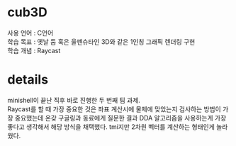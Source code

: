 # cub3D
사용 언어 : C언어   
학습 목표 : 옛날 둠 혹은 울펜슈타인 3D와 같은 1인칭 그래픽 렌더링 구현   
학습 개념 : Raycast    

# details
minishell이 끝난 직후 바로 진행한 두 번째 팀 과제.  
Raycast를 할 때 가장 중요한 것은 좌표 계산시에 물체에 맞았는지 검사하는 방법이 가장 중요했는데 온갖 구글링과 동료에게 질문한 결과 DDA 알고리즘을 사용하는게 가장 좋다고 생각해서 해당 방식을 채택했다.
tmi지만 2차원 벡터를 계산하는 형태인게 놀라웠다.
